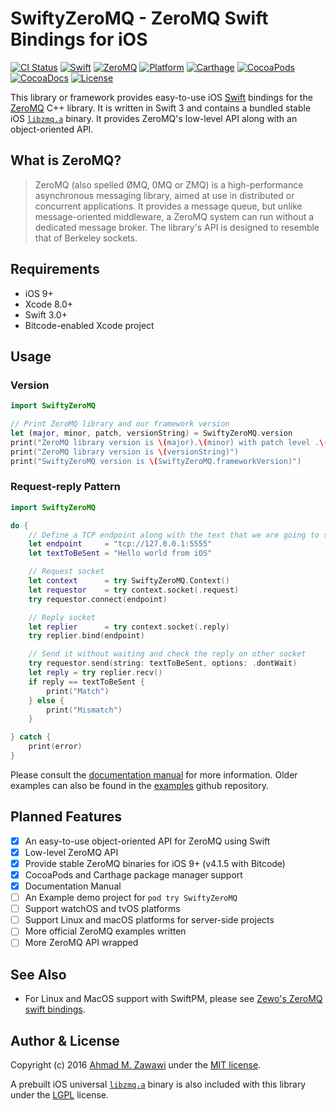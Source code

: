# SwiftyZeroMQ - ZeroMQ Swift Bindings for iOS

[![CI Status][travis-badge]][travis-url]
[![Swift][swift-badge]][swift-url]
[![ZeroMQ][zeromq-badge]][zeromq-url]
[![Platform][platform-badge]][platform-url]
[![Carthage][carthage-badge]][carthage-url]
[![CocoaPods][cocoapods-badge]][cocoapods-url]
[![CocoaDocs][cocoadocs-badge]][cocoadocs-url]
[![License][mit-badge]][mit-url]

This library or framework provides easy-to-use iOS [Swift](http://swift.org)
bindings for the [ZeroMQ](http://zeromq.org) C++ library. It is written in Swift
3 and contains a bundled stable iOS
[`libzmq.a`](https://github.com/zeromq/libzmq) binary. It provides ZeroMQ's
low-level API along with an object-oriented API.

## What is ZeroMQ?

> ZeroMQ (also spelled ØMQ, 0MQ or ZMQ) is a high-performance asynchronous
> messaging library, aimed at use in distributed or concurrent applications. It
> provides a message queue, but unlike message-oriented middleware, a ZeroMQ
> system can run without a dedicated message broker. The library's API is
> designed to resemble that of Berkeley sockets.

## Requirements

- iOS 9+
- Xcode 8.0+
- Swift 3.0+
- Bitcode-enabled Xcode project

## Usage

### Version

```swift
import SwiftyZeroMQ

// Print ZeroMQ library and our framework version
let (major, minor, patch, versionString) = SwiftyZeroMQ.version
print("ZeroMQ library version is \(major).\(minor) with patch level .\(patch)")
print("ZeroMQ library version is \(versionString)")
print("SwiftyZeroMQ version is \(SwiftyZeroMQ.frameworkVersion)")
```

### Request-reply Pattern

```swift
import SwiftyZeroMQ

do {
    // Define a TCP endpoint along with the text that we are going to send/recv
    let endpoint     = "tcp://127.0.0.1:5555"
    let textToBeSent = "Hello world from iOS"

    // Request socket
    let context      = try SwiftyZeroMQ.Context()
    let requestor    = try context.socket(.request)
    try requestor.connect(endpoint)

    // Reply socket
    let replier      = try context.socket(.reply)
    try replier.bind(endpoint)

    // Send it without waiting and check the reply on other socket
    try requestor.send(string: textToBeSent, options: .dontWait)
    let reply = try replier.recv()
    if reply == textToBeSent {
        print("Match")
    } else {
        print("Mismatch")
    }

} catch {
    print(error)
}
```

Please consult the [documentation manual](Documentation/Manual.md) for more
information. Older examples can also be found in the
[examples](https://github.com/azawawi/swift-zmq-examples) github repository.

## Planned Features

- [x] An easy-to-use object-oriented API for ZeroMQ using Swift
- [x] Low-level ZeroMQ API
- [x] Provide stable ZeroMQ binaries for iOS 9+ (v4.1.5 with Bitcode)
- [x] CocoaPods and Carthage package manager support
- [x] Documentation Manual
- [ ] An Example demo project for `pod try SwiftyZeroMQ`
- [ ] Support watchOS and tvOS platforms
- [ ] Support Linux and macOS platforms for server-side projects
- [ ] More official ZeroMQ examples written
- [ ] More ZeroMQ API wrapped

## See Also

- For Linux and MacOS support with SwiftPM, please see [Zewo's ZeroMQ swift bindings](https://github.com/ZewoGraveyard/ZeroMQ).

## Author & License

Copyright (c) 2016 [Ahmad M. Zawawi](https://github.com/azawawi) under the
[MIT license](LICENSE).

A prebuilt iOS universal [`libzmq.a`](https://github.com/zeromq/libzmq) binary
is also included with this library under the
[LGPL](https://github.com/zeromq/libzmq#license) license.

[travis-badge]: https://travis-ci.org/azawawi/SwiftyZeroMQ.svg?branch=master
[travis-url]: https://travis-ci.org/azawawi/SwiftyZeroMQ

[swift-badge]: https://img.shields.io/badge/Swift-3.0-orange.svg?style=flat
[swift-url]: https://swift.org

[zeromq-badge]: https://img.shields.io/badge/ZeroMQ-4.1.5-blue.svg?style=flat
[zeromq-url]: https://zeromq.org

[platform-badge]: https://img.shields.io/badge/Platforms-iOS-yellow.svg?style=flat
[platform-url]: https://swift.org

[carthage-badge]: https://img.shields.io/badge/Carthage-compatible-4BC51D.svg?style=flat
[carthage-url]: https://github.com/Carthage/Carthage

[cocoapods-badge]: https://img.shields.io/cocoapods/v/SwiftyZeroMQ.svg
[cocoapods-url]: https://cocoapods.org/?q=swiftyzeromq

[cocoadocs-badge]: https://img.shields.io/badge/docs-%E2%9C%93-blue.svg
[cocoadocs-url]: http://cocoadocs.org/docsets/SwiftyZeroMQ

[mit-badge]: https://img.shields.io/badge/License-MIT-blue.svg?style=flat
[mit-url]: https://tldrlegal.com/license/mit-license
